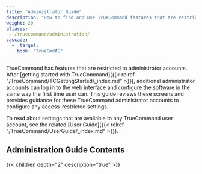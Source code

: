 ```yaml
---
title: "Administrator Guide"
description: "How to find and use TrueCommand features that are restricted to administrator accounts."
weight: 20
aliases: 
 - /truecommand/administration/
cascade:
  - _target:
    book: "TrueCmdAG"
---
```


TrueCommand has features that are restricted to administrator accounts.
After [getting started with TrueCommand]({{< relref "/TrueCommand/TCGettingStarted/_index.md" >}}), additional administrator accounts can log in to the web interface and configure the software in the same way the first time user can.
This guide reviews these screens and provides guidance for these TrueCommand administrator accounts to configure any access-restricted settings.

To read about settings that are available to any TrueCommand user account, see the related [User Guide]({{< relref "/TrueCommand/UserGuide/_index.md" >}}).

## Administration Guide Contents

{{< children depth="2" description="true" >}}
